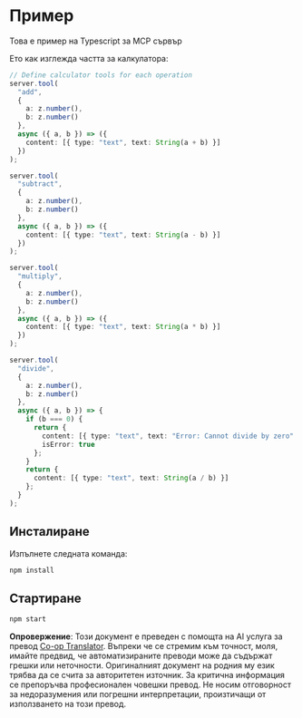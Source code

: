 <!--
CO_OP_TRANSLATOR_METADATA:
{
  "original_hash": "d1fd6d5079bee9fe4f6ed9cfd8031d98",
  "translation_date": "2025-05-17T13:40:16+00:00",
  "source_file": "03-GettingStarted/samples/typescript/README.md",
  "language_code": "bg"
}
-->
# Пример

Това е пример на Typescript за MCP сървър

Ето как изглежда частта за калкулатора:

```typescript
// Define calculator tools for each operation
server.tool(
  "add",
  {
    a: z.number(),
    b: z.number()
  },
  async ({ a, b }) => ({
    content: [{ type: "text", text: String(a + b) }]
  })
);

server.tool(
  "subtract",
  {
    a: z.number(),
    b: z.number()
  },
  async ({ a, b }) => ({
    content: [{ type: "text", text: String(a - b) }]
  })
);

server.tool(
  "multiply",
  {
    a: z.number(),
    b: z.number()
  },
  async ({ a, b }) => ({
    content: [{ type: "text", text: String(a * b) }]
  })
);

server.tool(
  "divide",
  {
    a: z.number(),
    b: z.number()
  },
  async ({ a, b }) => {
    if (b === 0) {
      return {
        content: [{ type: "text", text: "Error: Cannot divide by zero" }],
        isError: true
      };
    }
    return {
      content: [{ type: "text", text: String(a / b) }]
    };
  }
);
```

## Инсталиране

Изпълнете следната команда:

```bash
npm install
```

## Стартиране

```bash
npm start
```

**Опровержение**: 
Този документ е преведен с помощта на AI услуга за превод [Co-op Translator](https://github.com/Azure/co-op-translator). Въпреки че се стремим към точност, моля, имайте предвид, че автоматизираните преводи може да съдържат грешки или неточности. Оригиналният документ на родния му език трябва да се счита за авторитетен източник. За критична информация се препоръчва професионален човешки превод. Не носим отговорност за недоразумения или погрешни интерпретации, произтичащи от използването на този превод.